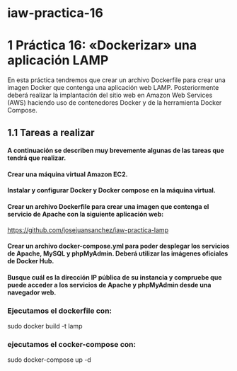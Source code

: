 # iaw-practica-16
# 1 Práctica 16: «Dockerizar» una aplicación LAMP
En esta práctica tendremos que crear un archivo Dockerfile para crear una imagen Docker que contenga una aplicación web LAMP. Posteriormente deberá realizar la implantación del sitio web en Amazon Web Services (AWS) haciendo uso de contenedores Docker y de la herramienta Docker Compose.

## 1.1 Tareas a realizar
#### A continuación se describen muy brevemente algunas de las tareas que tendrá que realizar.

#### Crear una máquina virtual Amazon EC2.

#### Instalar y configurar Docker y Docker compose en la máquina virtual.

#### Crear un archivo Dockerfile para crear una imagen que contenga el servicio de Apache con la siguiente aplicación web:

https://github.com/josejuansanchez/iaw-practica-lamp
#### Crear un archivo docker-compose.yml para poder desplegar los servicios de Apache, MySQL y phpMyAdmin. Deberá utilizar las imágenes oficiales de Docker Hub.

#### Busque cuál es la dirección IP pública de su instancia y compruebe que puede acceder a los servicios de Apache y phpMyAdmin desde una navegador web.

### Ejecutamos el dockerfile con:
sudo docker build -t lamp 
### ejecutamos el cocker-compose con:
sudo docker-compose up -d
